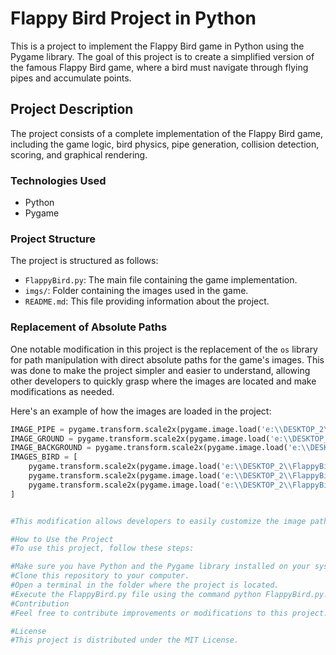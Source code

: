 # Flappy Bird Project in Python

This is a project to implement the Flappy Bird game in Python using the Pygame library. The goal of this project is to create a simplified version of the famous Flappy Bird game, where a bird must navigate through flying pipes and accumulate points.

## Project Description

The project consists of a complete implementation of the Flappy Bird game, including the game logic, bird physics, pipe generation, collision detection, scoring, and graphical rendering.

### Technologies Used

- Python
- Pygame

### Project Structure

The project is structured as follows:

- `FlappyBird.py`: The main file containing the game implementation.
- `imgs/`: Folder containing the images used in the game.
- `README.md`: This file providing information about the project.

### Replacement of Absolute Paths

One notable modification in this project is the replacement of the `os` library for path manipulation with direct absolute paths for the game's images. This was done to make the project simpler and easier to understand, allowing other developers to quickly grasp where the images are located and make modifications as needed.

Here's an example of how the images are loaded in the project:

```python
IMAGE_PIPE = pygame.transform.scale2x(pygame.image.load('e:\\DESKTOP_2\\FlappyBird\\Projeto_Flappy_Bird\\imgs\\pipe.png'))
IMAGE_GROUND = pygame.transform.scale2x(pygame.image.load('e:\\DESKTOP_2\\FlappyBird\\Projeto_Flappy_Bird\\imgs\\base.png'))
IMAGE_BACKGROUND = pygame.transform.scale2x(pygame.image.load('e:\\DESKTOP_2\\FlappyBird\\Projeto_Flappy_Bird\\imgs\\bg.png'))
IMAGES_BIRD = [
    pygame.transform.scale2x(pygame.image.load('e:\\DESKTOP_2\\FlappyBird\\Projeto_Flappy_Bird\\imgs\\bird1.png')),
    pygame.transform.scale2x(pygame.image.load('e:\\DESKTOP_2\\FlappyBird\\Projeto_Flappy_Bird\\imgs\\bird2.png')),
    pygame.transform.scale2x(pygame.image.load('e:\\DESKTOP_2\\FlappyBird\\Projeto_Flappy_Bird\\imgs\\bird3.png')),
]


#This modification allows developers to easily customize the image paths according to their directory structure or preferences.

#How to Use the Project
#To use this project, follow these steps:

#Make sure you have Python and the Pygame library installed on your system.
#Clone this repository to your computer.
#Open a terminal in the folder where the project is located.
#Execute the FlappyBird.py file using the command python FlappyBird.py.
#Contribution
#Feel free to contribute improvements or modifications to this project. If you wish to replace the os library with absolute paths in other parts of the code, you are welcome to do so and submit a pull request.

#License
#This project is distributed under the MIT License.
